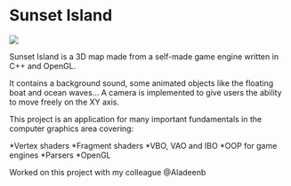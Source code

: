 # Sunset Island

![](Game-Engine-GIF.gif)

Sunset Island is a 3D map made from a self-made game engine written in C++ and OpenGL.

It contains a background sound, some animated objects like the floating boat and ocean waves...
A camera is implemented to give users the ability to move freely on the XY axis.

This project is an application for many important fundamentals in the computer graphics area covering:

*Vertex shaders
*Fragment shaders
*VBO, VAO and IBO
*OOP for game engines
*Parsers
*OpenGL
 


Worked on this project with my colleague @Aladeenb
